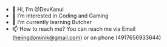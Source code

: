 - 👋 Hi, I’m @DevKanui
- 👀 I’m interested in Coding and Gaming
- 🌱 I’m currently learning Butcher
- 📫 How to reach me? You can reach me via Email (heiingdominik@gmail.com) or on phone (4917656933644)
